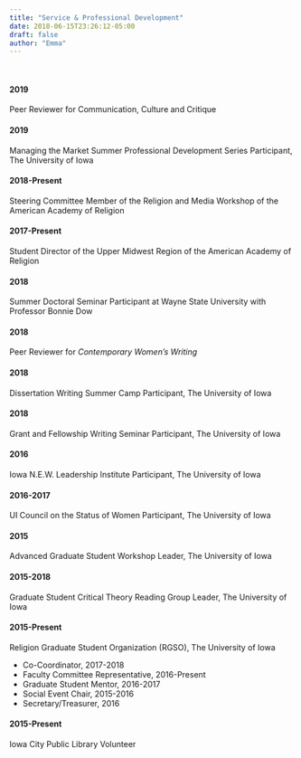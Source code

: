```yaml
---
title: "Service & Professional Development"
date: 2018-06-15T23:26:12-05:00
draft: false
author: "Emma"
---
```

<br>

#### 2019 
Peer Reviewer for Communication, Culture and Critique

#### 2019
Managing the Market Summer Professional Development Series Participant, The University of Iowa

#### 2018-Present		
Steering Committee Member of the Religion and Media Workshop of the American Academy of Religion

#### 2017-Present		
Student Director of the Upper Midwest Region of the American Academy of Religion

#### 2018			
Summer Doctoral Seminar Participant at Wayne State University with Professor Bonnie Dow

#### 2018			
Peer Reviewer for *Contemporary Women’s Writing*

#### 2018			
Dissertation Writing Summer Camp Participant, The University of Iowa

#### 2018			
Grant and Fellowship Writing Seminar Participant, The University of
Iowa

#### 2016			
Iowa N.E.W. Leadership Institute Participant, The University of Iowa

#### 2016-2017		
UI Council on the Status of Women Participant, The University of Iowa

#### 2015			
Advanced Graduate Student Workshop Leader, The University of Iowa

#### 2015-2018		
Graduate Student Critical Theory Reading Group Leader, The University of Iowa

#### 2015-Present		
Religion Graduate Student Organization (RGSO), The University of Iowa

* Co-Coordinator, 2017-2018
* Faculty Committee Representative, 2016-Present
* Graduate Student Mentor, 2016-2017
* Social Event Chair, 2015-2016
* Secretary/Treasurer, 2016

#### 2015-Present		
Iowa City Public Library Volunteer
